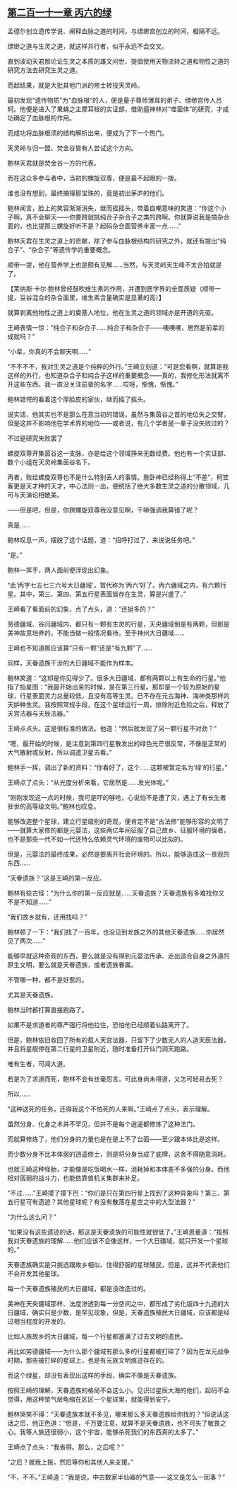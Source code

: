 ## [第二百一十一章 丙六的绿](https://www.xxbiquge.com/11_11207/9229338.html)


  孟德尔创立遗传学说、阐释血脉之道的时间，与缥缈宫创立的时间，相隔不远。

  缥缈之道与生灵之道，就这样并行者，似乎永远不会交叉。

  直到波动天君那论证生灵之本质的雄文问世、提倡使用天物流转之道和物性之道的研究方法去研究生灵之道。

  而起结果，就是大批其他门派的修士转投天灵岭。

  最初发现“遗传物质”为“血脉根”的人，便是量子尊师薄耳的弟子、缥缈宫传人吕轲。他便是进入了果蝇之主摩耳根的实证部，借助瘟神林对“噬菌体”的研究，才成功确定了血脉根的作用。

  而成功将血脉根须的结构解析出来，便成为了下一个热门。

  天灵岭与归一盟、焚金谷皆有人尝试这个方向。

  鲍林天君就是焚金谷一方的代表。

  而在这众多参与者中，当初的螺旋双尊，便是最不起眼的一拨。

  谁也没有想到，最终摘得那宝珠的，竟是初出茅庐的他们。

  鲍林闻言，脸上的笑容渐渐消失，继而摇摇头，带着自嘲意味的笑道：“你这个小子啊，真不会聊天——你要跨就挑纯合子杂合子之类的跨啊。你就算说我是搞杂合面的，也比提那三螺旋好听不是？起码杂合面营养丰富一点……”

  鲍林天君在生灵之道上的贡献，除了参与血脉根结构的研究之外，就还有提出“纯合子”、“杂合子”等遗传学的重要概念。

  顺带一提，他在营养学上也是颇有见解……当然，与天灵岭天生峰不太合拍就是了。

  【莱纳斯·卡尔·鲍林曾经鼓吹维生素的作用，并遭到医学界的全面质疑（顺带一提，豆谷混合的杂合面里，维生素含量确实是显著的高）】

  就算剥离他物性之道上的奠基人地位，他在生灵之道的领域亦是开道的先驱。

  王崎表情一惊：“纯合子和杂合子……纯合子和杂合子——噢噢噢，居然是前辈的成就吗？”

  “小辈，你真的不会聊天啊……”

  “不不不不，我对生灵之道是个纯粹的外行。”王崎立刻道：“可是您看啊，就算是我这样的外行，也知道杂合子和纯合子这样的重要概念——真的，我修化形法就离不开这些东西。我一直没关注前辈的名字……哎呀，惭愧，惭愧。”

  鲍林错愕的看着这个厚脸皮的家伙，继而摇了摇头。

  说实话，他其实也不是那么在意当初的错误。虽然与集茵谷之首的地位失之交臂，但是这并不影响他在学术界的地位——或者说，有几个学者是一辈子没失败过的？

  不过是研究失败罢了

  螺旋双尊开集茵谷这一支脉，亦是给这个领域挣来无数经费。他也有一个实证部、数个小组在天灵岭集茵谷名下。

  再者，败给螺旋双尊也不是什么特别丢人的事情。詹卧神已经称得上“不差”，柯笠客更是天才种的天才，中心法则一出，便统括了绝大多数生灵之道的分散领域，几可与天演论相媲美。

  ——但是吧，但是，你跨螺旋双尊我没意见啊，干嘛强调我算错了呢？

  真是……

  鲍林叹息一声，摆脱了这个话题，道：“招呼打过了，来说说任务吧。”

  “是。”

  鲍林一挥手，两人面前便浮现出幻象。

  “此‘丙字七五七三六号大日疆域’，暂代称为‘丙六’好了。丙六疆域之内，有六颗行星。其中，第三、第四、第五行星表面皆存在生灵，算是兴盛了。”

  王崎看了看面前的幻象，点了点头，道：“还挺多的？”

  劳德疆域、谷闫疆域内，都只有一颗有生灵的行星，天央疆域倒是有两颗，但那是美神故意培养的，不能当做一般情况看待。至于神州大日疆域……

  王崎也不知道那应该算“只有一颗”还是“有九颗”了……

  同样，天眷遗族干涉的大日疆域不能作为样本。

  鲍林笑道：“这却是你见得少了。很多大日疆域，都有两颗以上有生命的行星。”他指了指星图：“我最开始出来的时候，是在第三行星。那却是一个较为原始的星球，行星表面灵力总量较低，且没有高等生灵。已不存在元古海神、海神类那样的天妒种生灵。我按照常规手段，在这个星球运行一周，排除附近危险之后，释放了天宫法器与天辰法器。”

  王崎点点头。这是很标准的做法。他道：“然后就发现了另一颗行星不对劲？”

  “嗯，最开始的时候，是注意到第四行星散发出的绿色光芒很反常，不像是正常的大气散射或反射，所以调遣卫星去看。”

  鲍林手一挥，调出了新的资料：“你看好了，这个……这颗被暂定名为‘绿’的行星。”

  王崎点了点头：“从光度分析来看，它居然是……发光体呢。”

  “刚刚发现这一点的时候，我可是吓的够呛，心说怕不是遭了灾，遇上了有长生者驻世的高等级文明。”鲍林也叹息。

  能够改造整个星球，建立行星级别的奇观，便肯定不是“古法修”能够形容的文明了——就算大家修的都是元婴法，这些两亿年间征服了自己故乡、征服环境的强者，也不是那些一代不如一代还特么依赖灵气环境的废物可以比拟的。

  但是，元婴法的最终成果，必然是要离开社会环境的。所以，能够造成这一景观的东西……

  “天眷遗族？”这是王崎的第一反应。

  鲍林有些古怪：“为什么你的第一反应就是……天眷遗族？天眷遗族有多难找你又不是不知道……”

  “我们故乡就有，还用找吗？”

  鲍林顿了一下：“我们找了一百年，也没见到龙族之外的其他天眷遗族……你居然见了两次……”

  能够早就这种奇观的东西，要么就是没有得到元婴法传承、走出适合自身之外道的原生文明，要么就是天眷遗族，或者遗族眷属。

  不管哪一种，都不是好惹的。

  尤其是天眷遗族。

  鲍林当时都打算直接跑路了。

  如果不是求道者的尊严强行将他拉住，恐怕他已经顺着仙路离开了。

  但是，鲍林依旧收回了所有的载人天宫法器，只留下了少数无人的人造天辰法器，并且将星舰停在第二行星的卫星附近，随时准备打开仙门洞天跑路。

  唯有生者，可闻大道。

  若是为了求道而死，鲍林不会有丝毫怨言。可此身尚未得道，又怎可轻易去死？

  所以……

  “这种送死的任务，还得我这个不怕死的人来啊。”王崎点了点头，表示理解。

  虽然分身、化身之术并不罕见，但并不是每个逍遥都修炼了这种法门。

  而就算修炼了，他们分身的力量也是在是上不了台面——至少跟本体比是这样。

  而少数分身不比本体弱的逍遥修士，则是将分身当成了底牌，这舍不得随意消耗。

  也就王崎这种怪胎，才能像是吃饭喝水一样，消耗掉和本体差不多强的分身。而他相对孱弱的战斗力，也能依靠兽机关集群来补足。

  “不过……”王崎摸了摸下巴：“你们是只在第四行星上找到了这种异象吗？第三、第五行星可有遗迹？其他星球呢？有没有散落在星空之中的大型法器？”

  “为什么这么问？”

  “如果没有这些遗迹的话，那这是天眷遗族的可能性就很低了。”王崎思量道：“按照我对天眷遗族的理解……他们应该不会像这样，一个大日疆域，就只开发一个星球的。”

  天眷遗族确实是只挑选跟故乡相似、住得舒服的星球殖民，但是，这并不代表他们不会开发其他星球。

  每一个天眷遗族殖民的大日疆域，都是没改造过的。

  美神在天央疆域那样、法度渗透到每一分空间之中，都形成了劣化版四十九道的大日疆域，确实只是少数，是罕见现象，但是，天眷遗族殖民大日疆域，应该都是经过相当程度的开发的。

  比如人族故乡的大日疆域，每一个行星都塞满了过去文明的遗民。

  再比如劳德疆域——为什么那个疆域有那么多的行星都被打碎了？因为在龙元战争时期，那些被打碎的星球上，也是有元族文明痕迹存在的。

  而这个绿星，却没有表现出这样的手段，确实不像是天眷遗族。

  按照王崎的理解，天眷遗族的格局不会这么小。见识过星辰大海的他们，起码不会觉得，用这种罡气层龟缩在区区一个星球里，就能得到安宁。

  鲍林哭笑不得：“天眷遗族本就不多见，哪来那么多天眷遗族给你找的？”但说话这话之后，他正色道：“但是，千万要注意，就算不是天眷遗族，也不可失了敬畏之心。我等人族还很弱小，这个宇宙，能够杀死我们的东西真的太多了。”

  王崎点了点头：“我省得。那么，之后呢？”

  “之后？就我上报，然后等你和其他人来支援。”

  “不，不不。”王崎道：“我是说，中古数家半仙器的气意——这又是怎么一回事？”
